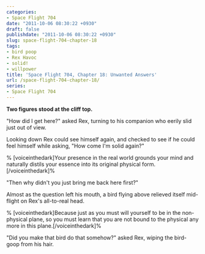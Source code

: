 ```yaml
---
categories:
- Space Flight 704
date: "2011-10-06 08:30:22 +0930"
draft: false
publishdate: "2011-10-06 08:30:22 +0930"
slug: space-flight-704-chapter-18
tags:
- bird poop
- Rex Havoc
- solid!
- willpower
title: 'Space Flight 704, Chapter 18: Unwanted Answers'
url: /space-flight-704-chapter-18/
series:
- Space Flight 704
---
```

**Two figures stood at the cliff top.**

"How did I get here?" asked Rex, turning to his companion who eerily
slid just out of view.

Looking down Rex could see himself again, and checked to see if he could
feel himself while asking, "How come I'm solid again?"

% \[voiceinthedark\]Your presence in the real world grounds your mind
and naturally distils your essence into its original physical
form.\[/voiceinthedark\]%

"Then why didn't you just bring me back here first?"

Almost as the question left his mouth, a bird flying above relieved
itself mid-flight on Rex's all-to-real head.

% \[voiceinthedark\]Because just as you must will yourself to be in the
non-physical plane, so you must learn that you are not bound to the
physical any more in this plane.\[/voiceinthedark\]%

"Did you make that bird do that somehow?" asked Rex, wiping the
bird-goop from his hair.
